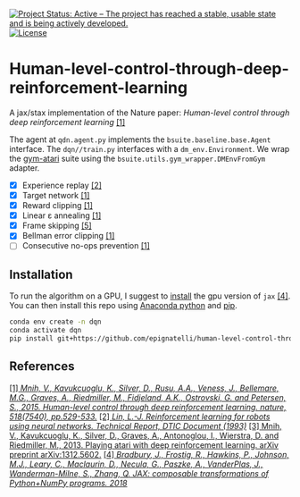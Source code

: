 [![Project Status: Active – The project has reached a stable, usable state and is being actively developed.](https://www.repostatus.org/badges/latest/active.svg)](https://www.repostatus.org/#active)
[![License](https://img.shields.io/badge/License-Apache%202.0-blue.svg)](https://opensource.org/licenses/Apache-2.0)
# Human-level-control-through-deep-reinforcement-learning
A jax/stax implementation of the Nature paper: _Human-level control through deep reinforcement learning_ [[1]](https://www.nature.com/articles/nature14236)

The agent at `qdn.agent.py` implements the `bsuite.baseline.base.Agent` interface.
The `dqn//train.py` interfaces with a `dm_env.Environment`.
We wrap the [gym-atari](https://github.com/openai/gym) suite using the `bsuite.utils.gym_wrapper.DMEnvFromGym` adapter.

- [x] Experience replay [[2]](http://isl.anthropomatik.kit.edu/pdf/Lin1993.pdf)
- [x] Target network [[1]](https://www.nature.com/articles/nature14236)
- [x] Reward clipping [[1]](https://www.nature.com/articles/nature14236)
- [x] Linear ε annealing [[1]](https://www.nature.com/articles/nature14236)
- [x] Frame skipping [[5]](http://citeseerx.ist.psu.edu/viewdoc/download?doi=10.1.1.261.274&rep=rep1&type=pdf)
- [x] Bellman error clipping [[1]](https://www.nature.com/articles/nature14236)
- [ ] Consecutive no-ops prevention [[1]](https://www.nature.com/articles/nature14236)

## Installation
To run the algorithm on a GPU, I suggest to [install](https://github.com/google/jax#pip-installation) the gpu version of `jax` [[4]](https://github.com/google/jax). You can then install this repo using [Anaconda python](https://www.anaconda.com/products/individual) and [pip](https://pip.pypa.io/en/stable/installing/).
```sh
conda env create -n dqn
conda activate dqn
pip install git+https://github.com/epignatelli/human-level-control-through-deep-reinforcement-learning
```

## References
[[1] _Mnih, V., Kavukcuoglu, K., Silver, D., Rusu, A.A., Veness, J., Bellemare, M.G., Graves, A., Riedmiller, M., Fidjeland, A.K., Ostrovski, G. and Petersen, S., 2015. Human-level control through deep reinforcement learning. nature, 518(7540), pp.529-533._](https://www.nature.com/articles/nature14236)
[[2] _Lin, L.-J. Reinforcement learning for robots using neural networks. Technical Report, DTIC Document (1993)_](http://isl.anthropomatik.kit.edu/pdf/Lin1993.pdf)
[[3] Mnih, V., Kavukcuoglu, K., Silver, D., Graves, A., Antonoglou, I., Wierstra, D. and Riedmiller, M., 2013. Playing atari with deep reinforcement learning. arXiv preprint arXiv:1312.5602.](https://arxiv.org/pdf/1312.5602.pdf)
[[4] _Bradbury, J., Frostig, R., Hawkins, P., Johnson, M.J., Leary, C., Maclaurin, D., Necula, G., Paszke, A., VanderPlas, J., Wanderman-Milne, S., Zhang, Q. JAX: composable transformations of Python+NumPy programs. 2018_](https://github.com/google/jax)

